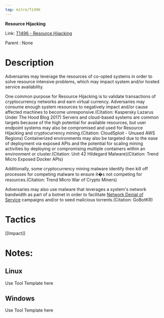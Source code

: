 ```yaml
---
tag: mitre/T1496
---
```


**Resource Hijacking**

Link: [T1496 - Resource Hijacking](https://attack.mitre.org/techniques/T1496)

Parent : None


# Description

Adversaries may leverage the resources of co-opted systems in order to solve resource intensive problems, which may impact system and/or hosted service availability. 

One common purpose for Resource Hijacking is to validate transactions of cryptocurrency networks and earn virtual currency. Adversaries may consume enough system resources to negatively impact and/or cause affected machines to become unresponsive.(Citation: Kaspersky Lazarus Under The Hood Blog 2017) Servers and cloud-based systems are common targets because of the high potential for available resources, but user endpoint systems may also be compromised and used for Resource Hijacking and cryptocurrency mining.(Citation: CloudSploit - Unused AWS Regions) Containerized environments may also be targeted due to the ease of deployment via exposed APIs and the potential for scaling mining activities by deploying or compromising multiple containers within an environment or cluster.(Citation: Unit 42 Hildegard Malware)(Citation: Trend Micro Exposed Docker APIs)

Additionally, some cryptocurrency mining malware identify then kill off processes for competing malware to ensure it�s not competing for resources.(Citation: Trend Micro War of Crypto Miners)

Adversaries may also use malware that leverages a system's network bandwidth as part of a botnet in order to facilitate [Network Denial of Service](https://attack.mitre.org/techniques/T1498) campaigns and/or to seed malicious torrents.(Citation: GoBotKR)

# Tactics


[[Impact]]


# Notes:

## Linux

Use Tool Template here

## Windows

Use Tool Template here